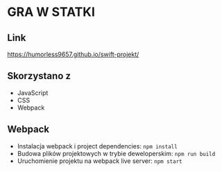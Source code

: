 # GRA W STATKI

## Link
https://humorless9657.github.io/swift-projekt/

## Skorzystano z
- JavaScript
- CSS
- Webpack

## Webpack
- Instalacja webpack i project dependencies: `npm install`
- Budowa plików projektowych w trybie deweloperskim: `npm run build`
- Uruchomienie projektu na webpack live server: `npm start`
